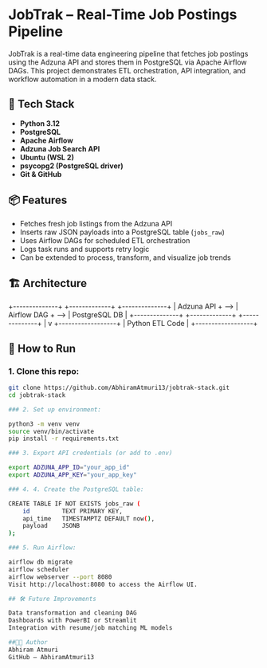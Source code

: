 # JobTrak – Real-Time Job Postings Pipeline

JobTrak is a real-time data engineering pipeline that fetches job postings using the Adzuna API and stores them in PostgreSQL via Apache Airflow DAGs. This project demonstrates ETL orchestration, API integration, and workflow automation in a modern data stack.

## 🔧 Tech Stack

- **Python 3.12**
- **PostgreSQL**
- **Apache Airflow**
- **Adzuna Job Search API**
- **Ubuntu (WSL 2)**
- **psycopg2 (PostgreSQL driver)**
- **Git & GitHub**

## 📦 Features

- Fetches fresh job listings from the Adzuna API
- Inserts raw JSON payloads into a PostgreSQL table (`jobs_raw`)
- Uses Airflow DAGs for scheduled ETL orchestration
- Logs task runs and supports retry logic
- Can be extended to process, transform, and visualize job trends

## 🏗️ Architecture

+--------------+ +-------------+ +--------------+
| Adzuna API + --> | Airflow DAG + --> | PostgreSQL DB |
+--------------+ +-------------+ +--------------+
|
v
+------------------+
| Python ETL Code |
+------------------+


## 🚀 How to Run

### 1. Clone this repo:

```bash
git clone https://github.com/AbhiramAtmuri13/jobtrak-stack.git
cd jobtrak-stack

### 2. Set up environment:

python3 -m venv venv
source venv/bin/activate
pip install -r requirements.txt

### 3. Export API credentials (or add to .env)

export ADZUNA_APP_ID="your_app_id"
export ADZUNA_APP_KEY="your_app_key"

### 4. 4. Create the PostgreSQL table:

CREATE TABLE IF NOT EXISTS jobs_raw (
    id         TEXT PRIMARY KEY,
    api_time   TIMESTAMPTZ DEFAULT now(),
    payload    JSONB
);

### 5. Run Airflow:

airflow db migrate
airflow scheduler
airflow webserver --port 8080
Visit http://localhost:8080 to access the Airflow UI.

## 🛠️ Future Improvements

Data transformation and cleaning DAG
Dashboards with PowerBI or Streamlit
Integration with resume/job matching ML models

##👨‍💻 Author
Abhiram Atmuri
GitHub – AbhiramAtmuri13
